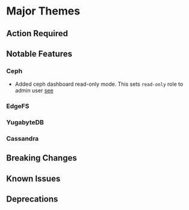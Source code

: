 # Major Themes

## Action Required

## Notable Features

### Ceph
- Added ceph dashboard read-only mode. This sets `read-only` role to admin user [see](https://docs.ceph.com/docs/master/mgr/dashboard/#user-roles-and-permissions)

### EdgeFS

### YugabyteDB

### Cassandra

## Breaking Changes

## Known Issues

### <Storage Provider>

## Deprecations

### <Storage Provider>
